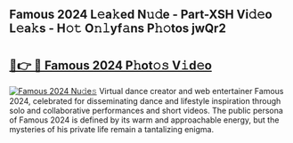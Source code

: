 ## Famous 2024 L𝚎a𝚔ed N𝚞𝚍e - Part-XSH Vi𝚍𝚎o L𝚎a𝚔s - H𝚘𝚝 O𝚗𝚕yf𝚊ns P𝚑𝚘tos jwQr2

# <h2><a href="http://kfcbz5k.oniu.top/?m=Famous+2024">🔗👉 🔴 Famous 2024 P𝚑ot𝚘𝚜 V𝚒d𝚎o</a></h2>

[![Famous 2024 Nu𝚍e𝚜](https://i.imgur.com/0qMVB7G.gif)](http://kfcbz5k.oniu.top/?m=Famous+2024)
Virtual dance creator and web entertainer Famous 2024, celebrated for disseminating dance and lifestyle inspiration through solo and collaborative performances and short videos. The public persona of Famous 2024 is defined by its warm and approachable energy, but the mysteries of his private life remain a tantalizing enigma.  
